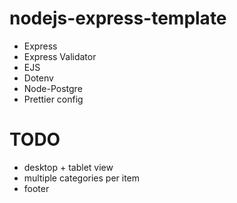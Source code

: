 # nodejs-express-template

-   Express
-   Express Validator
-   EJS
-   Dotenv
-   Node-Postgre
-   Prettier config

# TODO
- desktop + tablet view
- multiple categories per item
- footer
